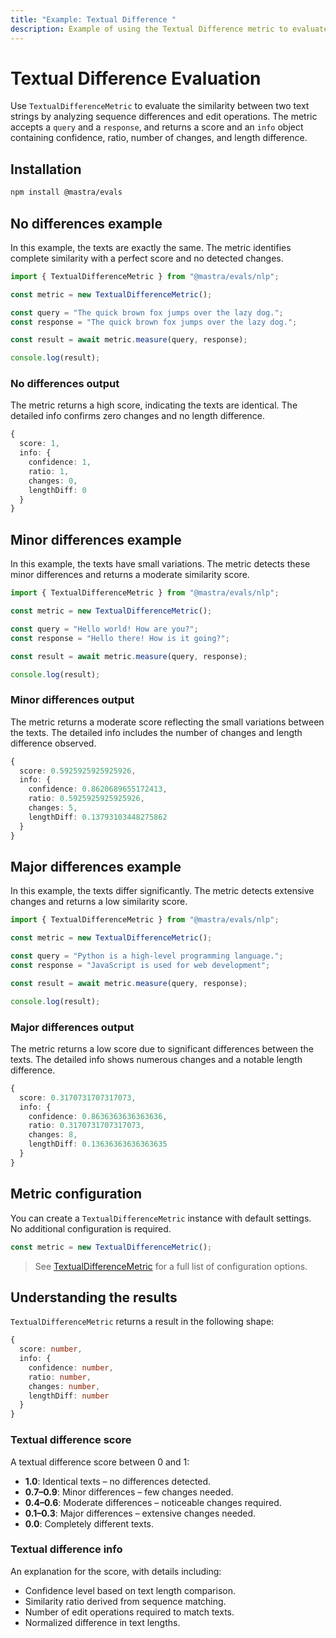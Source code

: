 ```yaml
---
title: "Example: Textual Difference "
description: Example of using the Textual Difference metric to evaluate similarity between text strings by analyzing sequence differences and changes.
---
```



# Textual Difference Evaluation

<ScorerCallout />

Use `TextualDifferenceMetric` to evaluate the similarity between two text strings by analyzing sequence differences and edit operations. The metric accepts a `query` and a `response`, and returns a score and an `info` object containing confidence, ratio, number of changes, and length difference.

## Installation

```bash copy
npm install @mastra/evals
```

## No differences example

In this example, the texts are exactly the same. The metric identifies complete similarity with a perfect score and no detected changes.


```typescript filename="src/example-no-differences.ts" showLineNumbers copy
import { TextualDifferenceMetric } from "@mastra/evals/nlp";

const metric = new TextualDifferenceMetric();

const query = "The quick brown fox jumps over the lazy dog.";
const response = "The quick brown fox jumps over the lazy dog.";

const result = await metric.measure(query, response);

console.log(result);
```

### No differences output

The metric returns a high score, indicating the texts are identical. The detailed info confirms zero changes and no length difference.

```typescript
{
  score: 1,
  info: {
    confidence: 1,
    ratio: 1,
    changes: 0,
    lengthDiff: 0
  }
}
```
## Minor differences example

In this example, the texts have small variations. The metric detects these minor differences and returns a moderate similarity score.

```typescript filename="src/example-minor-differences.ts" showLineNumbers copy
import { TextualDifferenceMetric } from "@mastra/evals/nlp";

const metric = new TextualDifferenceMetric();

const query = "Hello world! How are you?";
const response = "Hello there! How is it going?";

const result = await metric.measure(query, response);

console.log(result);
```

### Minor differences output

The metric returns a moderate score reflecting the small variations between the texts. The detailed info includes the number of changes and length difference observed.

```typescript
{
  score: 0.5925925925925926,
  info: {
    confidence: 0.8620689655172413,
    ratio: 0.5925925925925926,
    changes: 5,
    lengthDiff: 0.13793103448275862
  }
}
```

## Major differences example

In this example, the texts differ significantly. The metric detects extensive changes and returns a low similarity score.

```typescript filename="src/example-major-differences.ts" showLineNumbers copy
import { TextualDifferenceMetric } from "@mastra/evals/nlp";

const metric = new TextualDifferenceMetric();

const query = "Python is a high-level programming language.";
const response = "JavaScript is used for web development";

const result = await metric.measure(query, response);

console.log(result);
```

### Major differences output

The metric returns a low score due to significant differences between the texts. The detailed info shows numerous changes and a notable length difference.

```typescript
{
  score: 0.3170731707317073,
  info: {
    confidence: 0.8636363636363636,
    ratio: 0.3170731707317073,
    changes: 8,
    lengthDiff: 0.13636363636363635
  }
}
```

## Metric configuration

You can create a `TextualDifferenceMetric` instance with default settings. No additional configuration is required.

```typescript
const metric = new TextualDifferenceMetric();
```

> See [TextualDifferenceMetric](/reference/evals/textual-difference.md) for a full list of configuration options.

## Understanding the results

`TextualDifferenceMetric` returns a result in the following shape:

```typescript
{
  score: number,
  info: {
    confidence: number,
    ratio: number,
    changes: number,
    lengthDiff: number
  }
}
```

### Textual difference score

A textual difference score between 0 and 1:

- **1.0**: Identical texts – no differences detected.
- **0.7–0.9**: Minor differences – few changes needed.
- **0.4–0.6**: Moderate differences – noticeable changes required.
- **0.1–0.3**: Major differences – extensive changes needed.
- **0.0**: Completely different texts.

### Textual difference info

An explanation for the score, with details including:

- Confidence level based on text length comparison.
- Similarity ratio derived from sequence matching.
- Number of edit operations required to match texts.
- Normalized difference in text lengths.

<GithubLink
  outdated={true}
  marginTop='mt-16'
  link="https://github.com/mastra-ai/mastra/blob/main/examples/basics/evals/textual-difference"
/>
